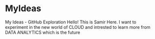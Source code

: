 # MyIdeas
My Ideas - GitHub Exploration
Hello! This is Samir Here.
I want to experiment in the new world of CLOUD and intrested to learn more from DATA ANALYTICS which is the future
